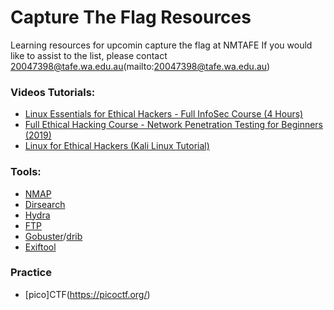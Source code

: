 # Capture The Flag Resources

Learning resources for upcomin capture the flag at NMTAFE 
If you would like to assist to the list, please contact 20047398@tafe.wa.edu.au(mailto:20047398@tafe.wa.edu.au)

### Videos Tutorials:  

- [Linux Essentials for Ethical Hackers - Full InfoSec Course (4 Hours)](https://www.youtube.com/watch?v=1hvVcEhcbLM&ab_channel=freeCodeCamp.org)
- [Full Ethical Hacking Course - Network Penetration Testing for Beginners (2019)](https://www.youtube.com/watch?v=3Kq1MIfTWCE&ab_channel=freeCodeCamp.org)
- [Linux for Ethical Hackers (Kali Linux Tutorial)](https://www.youtube.com/watch?v=lZAoFs75_cs&ab_channel=freeCodeCamp.org) 

### Tools:  

- [NMAP](https://nmap.org/)
- [Dirsearch](https://github.com/maurosoria/dirsearch)
- [Hydra](https://www.kali.org/tools/hydra/)
- [FTP](https://www.howtoforge.com/tutorial/how-to-use-ftp-on-the-linux-shell/) 
- [Gobuster](https://www.kali.org/tools/gobuster/)/[drib](https://www.kali.org/tools/dirb/) 
- [Exiftool](https://exiftool.org/dummies.html)  


### Practice 

- [pico]CTF(https://picoctf.org/)
